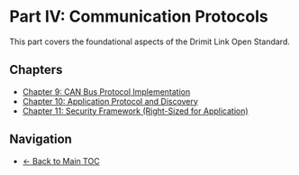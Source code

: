 # Part IV: Communication Protocols

This part covers the foundational aspects of the Drimit Link Open Standard.

## Chapters

- [Chapter 9: CAN Bus Protocol Implementation](0009-can-bus-protocol-implementation/README.md)
- [Chapter 10: Application Protocol and Discovery](0010-application-protocol-and-discovery/README.md)
- [Chapter 11: Security Framework (Right-Sized for Application)](0011-security-framework-right-sized-for-application/README.md)

## Navigation

- [← Back to Main TOC](../README.md)
